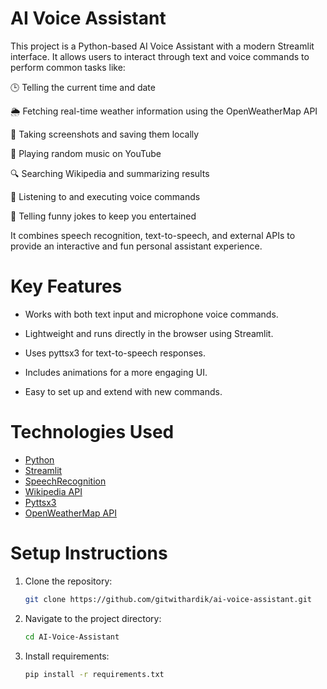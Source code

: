 # AI Voice Assistant
This project is a Python-based AI Voice Assistant with a modern Streamlit interface. It allows users to interact through text and voice commands to perform common tasks like:

🕒 Telling the current time and date

🌦 Fetching real-time weather information using the OpenWeatherMap API

📸 Taking screenshots and saving them locally

🎵 Playing random music on YouTube

🔍 Searching Wikipedia and summarizing results

🎤 Listening to and executing voice commands

🤣 Telling funny jokes to keep you entertained

It combines speech recognition, text-to-speech, and external APIs to provide an interactive and fun personal assistant experience.

# Key Features
- Works with both text input and microphone voice commands.

- Lightweight and runs directly in the browser using Streamlit.

- Uses pyttsx3 for text-to-speech responses.

- Includes animations for a more engaging UI.

- Easy to set up and extend with new commands.

# Technologies Used
- [Python](https://www.python.org/)
- [Streamlit](https://streamlit.io/)
- [SpeechRecognition](https://pypi.org/project/SpeechRecognition/)
- [Wikipedia API](https://pypi.org/project/wikipedia/)
- [Pyttsx3](https://pypi.org/project/pyttsx3/)
- [OpenWeatherMap API](https://openweathermap.org/api)

# Setup Instructions
1. Clone the repository:
   ```bash
   git clone https://github.com/gitwithardik/ai-voice-assistant.git
2. Navigate to the project directory:
   ```bash
   cd AI-Voice-Assistant
3. Install requirements:
   ```bash
   pip install -r requirements.txt
   
